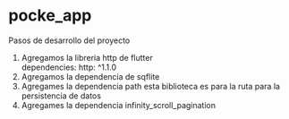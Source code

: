# pocke_app

Pasos de desarrollo del proyecto

1. Agregamos la libreria http de flutter    
    dependencies:
    http: ^1.1.0
2. Agregamos la dependencia de sqflite
3. Agregames la dependencia path   esta biblioteca es para la ruta para la persistencia de datos
4. Agregames la dependencia infinity_scroll_pagination
 